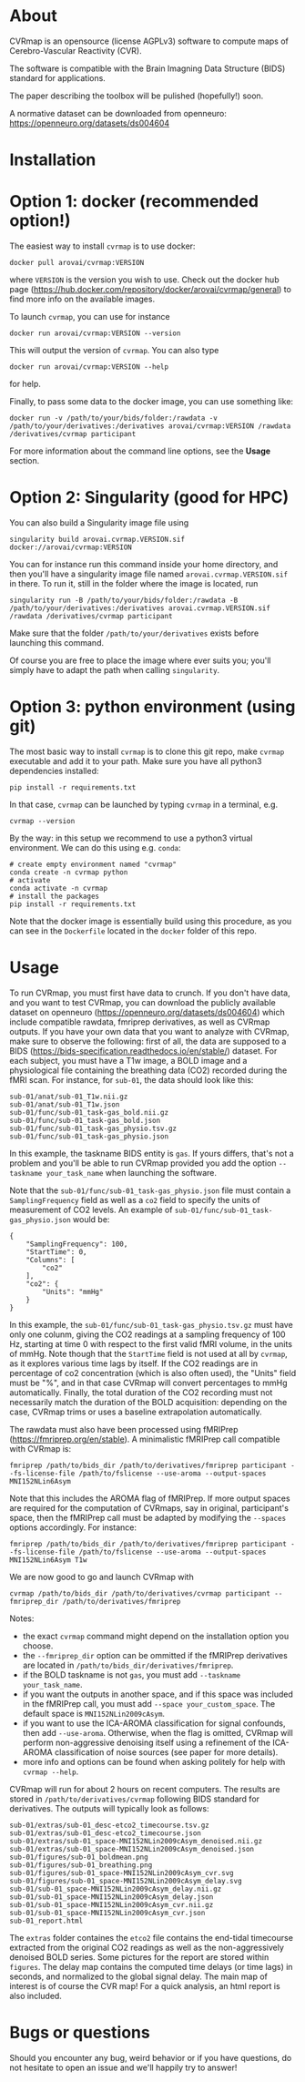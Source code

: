 # About

CVRmap is an opensource (license AGPLv3) software to compute maps of Cerebro-Vascular Reactivity (CVR).

The software is compatible with the Brain Imagning Data Structure (BIDS) standard for applications.

The paper describing the toolbox will be pulished (hopefully!) soon.

A normative dataset can be downloaded from openneuro: https://openneuro.org/datasets/ds004604

# Installation


# Option 1: docker (recommended option!)

The easiest way to install `cvrmap` is to use docker:

```
docker pull arovai/cvrmap:VERSION
```

where `VERSION` is the version you wish to use. Check out the docker hub page (https://hub.docker.com/repository/docker/arovai/cvrmap/general) to find more info on the available images.

To launch `cvrmap`, you can use for instance

```
docker run arovai/cvrmap:VERSION --version
```

This will output the version of `cvrmap`. You can also type

```
docker run arovai/cvrmap:VERSION --help
```

for help.

Finally, to pass some data to the docker image, you can use something like:

```
docker run -v /path/to/your/bids/folder:/rawdata -v /path/to/your/derivatives:/derivatives arovai/cvrmap:VERSION /rawdata /derivatives/cvrmap participant
```

For more information about the command line options, see the **Usage** section.

# Option 2: Singularity (good for HPC)

You can also build a Singularity image file using

```
singularity build arovai.cvrmap.VERSION.sif docker://arovai/cvrmap:VERSION
```

You can for instance run this command inside your home directory, and then you'll have a singularity image file named `arovai.cvrmap.VERSION.sif` in there. To run it, still in the folder where the image is located, run

```
singularity run -B /path/to/your/bids/folder:/rawdata -B /path/to/your/derivatives:/derivatives arovai.cvrmap.VERSION.sif /rawdata /derivatives/cvrmap participant
```

Make sure that the folder `/path/to/your/derivatives` exists before launching this command.

Of course you are free to place the image where ever suits you; you'll simply have to adapt the path when calling `singularity`.


# Option 3: python environment (using git)

The most basic way to install `cvrmap` is to clone this git repo, make `cvrmap` executable and add it to your path. Make sure you have all python3 dependencies installed:

```
pip install -r requirements.txt
```

In that case, `cvrmap` can be launched by typing `cvrmap` in a terminal, e.g.

```
cvrmap --version
```

 By the way: in this setup we recommend to use a python3 virtual environment. We can do this using e.g. `conda`:

```
# create empty environment named "cvrmap"
conda create -n cvrmap python
# activate
conda activate -n cvrmap
# install the packages
pip install -r requirements.txt
```

Note that the docker image is essentially build using this procedure, as you can see in the `Dockerfile` located in the `docker` folder of this repo.

# Usage

To run CVRmap, you must first have data to crunch. If you don't have data, and you want to test CVRmap, you can download the publicly available dataset on openneuro (https://openneuro.org/datasets/ds004604) which include compatible rawdata, fmriprep derivatives, as well as CVRmap outputs.
If you have your own data that you want to analyze with CVRmap, make sure to observe the following:
first of all, the data are supposed to a BIDS (https://bids-specification.readthedocs.io/en/stable/) dataset. For each subject, you must have a T1w image, a BOLD image and a physiological file containing the breathing data (CO2) recorded during the fMRI scan. For instance, for `sub-01`, the data should look like this:

```
sub-01/anat/sub-01_T1w.nii.gz
sub-01/anat/sub-01_T1w.json
sub-01/func/sub-01_task-gas_bold.nii.gz
sub-01/func/sub-01_task-gas_bold.json
sub-01/func/sub-01_task-gas_physio.tsv.gz
sub-01/func/sub-01_task-gas_physio.json
```

In this example, the taskname BIDS entity is `gas`. If yours differs, that's not a problem and you'll be able to run CVRmap provided you add the option `--taskname your_task_name` when launching the software.

Note that the `sub-01/func/sub-01_task-gas_physio.json` file must contain a `SamplingFrequency` field as well as a `co2` field to specify the units of measurement of CO2 levels. An example of `sub-01/func/sub-01_task-gas_physio.json` would be:

```
{
    "SamplingFrequency": 100,
    "StartTime": 0,
    "Columns": [
        "co2"
    ],
    "co2": {
        "Units": "mmHg"
    }
}
```

In this example, the `sub-01/func/sub-01_task-gas_physio.tsv.gz` must have only one colunm, giving the CO2 readings at a sampling frequency of 100 Hz, starting at time 0 with respect to the first valid fMRI volume, in the units of mmHg. Note though that the `StartTime` field is not used at all by `cvrmap`, as it explores various time lags by itself. If the CO2 readings are in percentage of co2 concentration (which is also often used), the "Units" field must be "%", and in that case CVRmap will convert percentages to mmHg automatically. Finally, the total duration of the CO2 recording must not necessarily match the duration of the BOLD acquisition: depending on the case, CVRmap trims or uses a baseline extrapolation automatically.

The rawdata must also have been processed using fMRIPrep (https://fmriprep.org/en/stable). A minimalistic fMRIPrep call compatible with CVRmap is:

```
fmriprep /path/to/bids_dir /path/to/derivatives/fmriprep participant --fs-license-file /path/to/fslicense --use-aroma --output-spaces MNI152NLin6Asym
```

Note that this includes the AROMA flag of fMRIPrep. If more output spaces are required for the computation of CVRmaps, say in original, participant's space, then the fMRIPrep call must be adapted by modifying the `--spaces` options accordingly. For instance:

```
fmriprep /path/to/bids_dir /path/to/derivatives/fmriprep participant --fs-license-file /path/to/fslicense --use-aroma --output-spaces MNI152NLin6Asym T1w
```

We are now good to go and launch CVRmap with

```
cvrmap /path/to/bids_dir /path/to/derivatives/cvrmap participant --fmriprep_dir /path/to/derivatives/fmriprep
```

Notes:
- the exact `cvrmap` command might depend on the installation option you choose.
- the `--fmriprep_dir` option can be ommitted if the fMRIPrep derivatives are located in `/path/to/bids_dir/derivatives/fmriprep`.
- if the BOLD taskname is not `gas`, you must add `--taskname your_task_name`.
- if you want the outputs in another space, and if this space was included in the fMRIPrep call, you must add `--space your_custom_space`. The default space is `MNI152NLin2009cAsym`.
- if you want to use the ICA-AROMA classification for signal confounds, then add `--use-aroma`. Otherwise, when the flag is omitted, CVRmap will perform non-aggressive denoising itself using a refinement of the ICA-AROMA classification of noise sources (see paper for more details).
- more info and options can be found when asking politely for help with `cvrmap --help`.

CVRmap will run for about 2 hours on recent computers. The results are stored in `/path/to/derivatives/cvrmap` following BIDS standard for derivatives. The outputs will typically look as follows:

```
sub-01/extras/sub-01_desc-etco2_timecourse.tsv.gz
sub-01/extras/sub-01_desc-etco2_timecourse.json
sub-01/extras/sub-01_space-MNI152NLin2009cAsym_denoised.nii.gz
sub-01/extras/sub-01_space-MNI152NLin2009cAsym_denoised.json
sub-01/figures/sub-01_boldmean.png
sub-01/figures/sub-01_breathing.png
sub-01/figures/sub-01_space-MNI152NLin2009cAsym_cvr.svg
sub-01/figures/sub-01_space-MNI152NLin2009cAsym_delay.svg
sub-01/sub-01_space-MNI152NLin2009cAsym_delay.nii.gz
sub-01/sub-01_space-MNI152NLin2009cAsym_delay.json
sub-01/sub-01_space-MNI152NLin2009cAsym_cvr.nii.gz
sub-01/sub-01_space-MNI152NLin2009cAsym_cvr.json
sub-01_report.html
```

The `extras` folder containes the `etco2` file contains the end-tidal timecourse extracted from the original CO2 readings as well as the non-aggressively denoised BOLD series. Some pictures for the report are stored within `figures`. The delay map contains the computed time delays (or time lags) in seconds, and normalized to the global signal delay. The main map of interest is of course the CVR map! For a quick analysis, an html report is also included.

# Bugs or questions

Should you encounter any bug, weird behavior or if you have questions, do not hesitate to open an issue and we'll happily try to answer!
